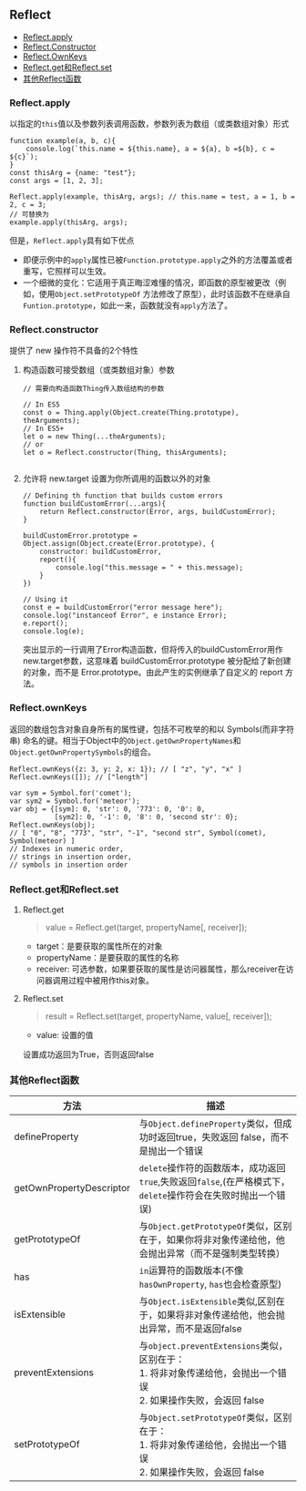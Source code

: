 ## Reflect

+ <a href="#apply">Reflect.apply</a>
+ <a href="#constructor">Reflect.Constructor</a>
+ <a href="#ownKeys">Reflect.OwnKeys</a>
+ <a href="#get">Reflect.get和Reflect.set</a>
+ <a href="#other">其他Reflect函数</a>

### <div id="apply">Reflect.apply</div>

以指定的`this`值以及参数列表调用函数，参数列表为数组（或类数组对象）形式

```
function example(a, b, c){
    console.log(`this.name = ${this.name}, a = ${a}, b =${b}, c = ${c}`);
}
const thisArg = {name: "test"};
const args = [1, 2, 3];

Reflect.apply(example, thisArg, args); // this.name = test, a = 1, b = 2, c = 3;
// 可替换为
example.apply(thisArg, args);
```

但是，`Reflect.apply`具有如下优点

+ 即便示例中的`apply`属性已被`Function.prototype.apply`之外的方法覆盖或者重写，它照样可以生效。
+ 一个细微的变化：它适用于真正晦涩难懂的情况，即函数的原型被更改（例如，使用`Object.setPrototypeOf`
  方法修改了原型），此时该函数不在继承自`Funtion.prototype`，如此一来，函数就没有`apply`方法了。

### <div id="constructor">Reflect.constructor</div>

提供了 new 操作符不具备的2个特性

1. 构造函数可接受数组（或类数组对象）参数

    ```
    // 需要向构造函数Thing传入数组结构的参数
    
    // In ES5
    const o = Thing.apply(Object.create(Thing.prototype), theArguments);
    // In ES5+
    let o = new Thing(...theArguments);
    // or
    let o = Reflect.constructor(Thing, thisArguments);
        
    ```

2. 允许将 new.target 设置为你所调用的函数以外的对象

    ```
    // Defining th function that builds custom errors
    function buildCustomError(...args){
        return Reflect.constructor(Error, args, buildCustomError);
    }
    
    buildCustomError.prototype = Object.assign(Object.create(Error.prototype), {
        constructor: buildCustomError,
        report(){
            console.log("this.message = " + this.message);
        }
    })
    
    // Using it
    const e = buildCustomError("error message here");
    console.log("instanceof Error", e instance Error);
    e.report();
    console.log(e);
    ```

   突出显示的一行调用了Error构造函数，但将传入的buildCustomError用作new.target参数，这意味着 buildCustomError.prototype
   被分配给了新创建的对象，而不是 Error.prototype。由此产生的实例继承了自定义的 report 方法。

### <div id="ownKeys">Reflect.ownKeys</div>

返回的数组包含对象自身所有的属性键，包括不可枚举的和以 Symbols(而非字符串)
命名的键。相当于Object中的`Object.getOwnPropertyNames`和`Object.getOwnPropertySymbols`的组合。

```
Reflect.ownKeys({z: 3, y: 2, x: 1}); // [ "z", "y", "x" ]
Reflect.ownKeys([]); // ["length"]

var sym = Symbol.for('comet');
var sym2 = Symbol.for('meteor');
var obj = {[sym]: 0, 'str': 0, '773': 0, '0': 0,
           [sym2]: 0, '-1': 0, '8': 0, 'second str': 0};
Reflect.ownKeys(obj);
// [ "0", "8", "773", "str", "-1", "second str", Symbol(comet), Symbol(meteor) ]
// Indexes in numeric order, 
// strings in insertion order, 
// symbols in insertion order
```

### <div id="get">Reflect.get和Reflect.set</div>

1. Reflect.get

   > value = Reflect.get(target, propertyName[, receiver]);

    + target：是要获取的属性所在的对象
    + propertyName：是要获取的属性的名称
    + receiver: 可选参数，如果要获取的属性是访问器属性，那么receiver在访问器调用过程中被用作this对象。

2. Reflect.set

   > result = Reflect.set(target, propertyName, value[, receiver]);

    + value: 设置的值 <br />

   设置成功返回为True，否则返回false

### <div id="other">其他Reflect函数</div>

| 方法                       | 描述                                                                                    |
|--------------------------|---------------------------------------------------------------------------------------|
| defineProperty           | 与`Object.defineProperty`类似，但成功时返回true，失败返回 false，而不是抛出一个错误                            |
| getOwnPropertyDescriptor | `delete`操作符的函数版本，成功返回`true`,失败返回`false`,(在严格模式下，`delete`操作符会在失败时抛出一个错误)               |
| getPrototypeOf           | 与`Object.getPrototypeOf`类似，区别在于，如果你将非对象传递给他，他会抛出异常（而不是强制类型转换）                         |
| has                      | `in`运算符的函数版本(不像`hasOwnProperty`, `has`也会检查原型)                                         |
| isExtensible             | 与`Object.isExtensible`类似,区别在于，如果将非对象传递给他，他会抛出异常，而不是返回false                            |
| preventExtensions        | 与`object.preventExtensions`类似，区别在于：<br/> 1. 将非对象传递给他，会抛出一个错误<br/> 2. 如果操作失败，会返回 false |
| setPrototypeOf           | 与`Object.setPrototypeOf`类似，区别在于：<br/> 1. 将非对象传递给他，会抛出一个错误<br/> 2. 如果操作失败，会返回 false    |